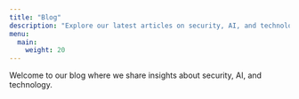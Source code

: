 ```yaml
---
title: "Blog"
description: "Explore our latest articles on security, AI, and technology"
menu:
  main:
    weight: 20
---
```


Welcome to our blog where we share insights about security, AI, and technology. 